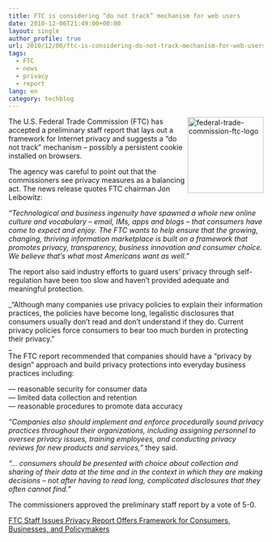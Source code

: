 ```yaml
---
title: FTC is considering “do not track” mechanism for web users
date: 2010-12-06T21:49:00+00:00
layout: single
author_profile: true
url: 2010/12/06/ftc-is-considering-do-not-track-mechanism-for-web-users/
tags:
  - FTC
  - news
  - privacy
  - report
lang: en
category: techblog
---
```

[<img title="federal-trade-commission-ftc-logo" border="0" alt="federal-trade-commission-ftc-logo" align="right" src="http://lh3.ggpht.com/_vaUVXcmC3OI/TP1TdQ3I8II/AAAAAAAADYU/tADO-Z0pa9k/federal-trade-commission-ftc-logo_thumb%5B1%5D.png?imgmax=800" width="150" height="150" />](http://lh5.ggpht.com/_vaUVXcmC3OI/TP1TbY8euiI/AAAAAAAADYQ/B7408d17rnA/s1600-h/federal-trade-commission-ftc-logo%5B3%5D.png)The U.S. Federal Trade Commission (FTC) has accepted a preliminary staff report that lays out a framework for Internet privacy and suggests a “do not track” mechanism – possibly a persistent cookie installed on browsers.

The agency was careful to point out that the commissioners see privacy measures as a balancing act. The news release quotes FTC chairman Jon Leibowitz:

_“Technological and business ingenuity have spawned a whole new online culture and vocabulary – email, IMs, apps and blogs – that consumers have come to expect and enjoy. The FTC wants to help ensure that the growing, changing, thriving information marketplace is built on a framework that promotes privacy, transparency, business innovation and consumer choice. We believe that’s what most Americans want as well.”_

The report also said industry efforts to guard users’ privacy through self-regulation have been too slow and haven’t provided adequate and meaningful protection.

_“Although many companies use privacy policies to explain their information practices, the policies have become long, legalistic disclosures that consumers usually don’t read and don’t understand if they do. Current privacy policies force consumers to bear too much burden in protecting their privacy.”  
_  
The FTC report recommended that companies should have a &#8220;privacy by design&#8221; approach and build privacy protections into everyday business practices including:

&#8212; reasonable security for consumer data  
&#8212; limited data collection and retention  
&#8212; reasonable procedures to promote data accuracy

_“Companies also should implement and enforce procedurally sound privacy practices throughout their organizations, including assigning personnel to oversee privacy issues, training employees, and conducting privacy reviews for new products and services,”_ they said.

_“… consumers should be presented with choice about collection and sharing of their data at the time and in the context in which they are making decisions – not after having to read long, complicated disclosures that they often cannot find.”_

The commissioners approved the preliminary staff report by a vote of 5-0.

[FTC Staff Issues Privacy Report Offers Framework for Consumers, Businesses, and Policymakers](http://www.ftc.gov/opa/2010/12/privacyreport.shtm)